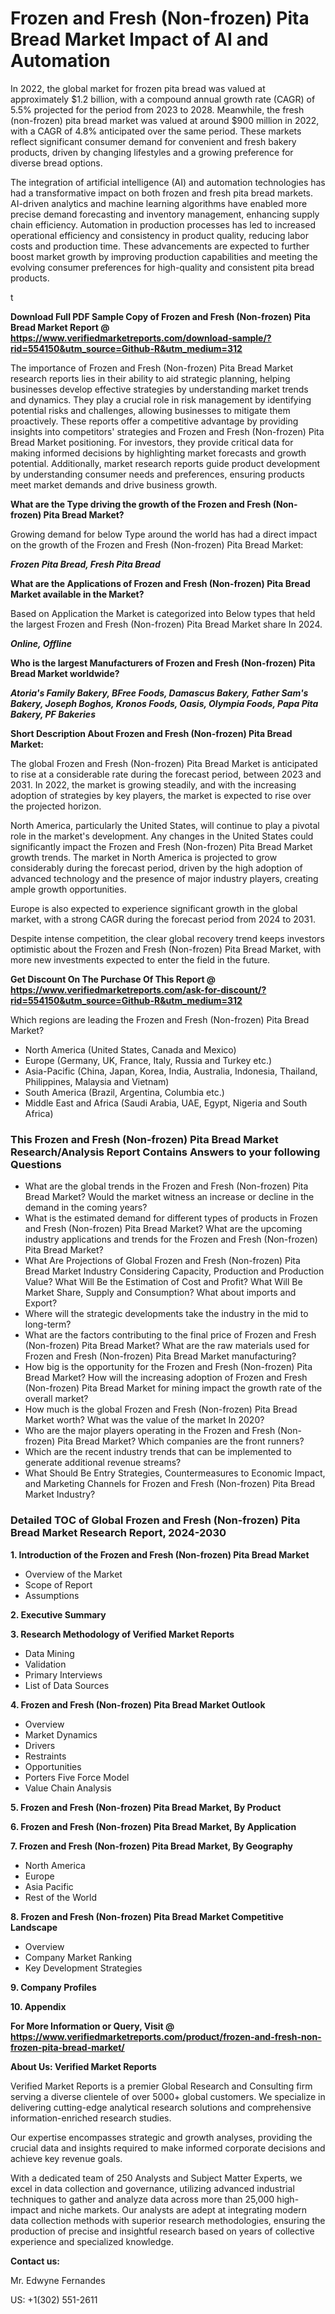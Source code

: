 <meta name="title" content="Global Frozen and Fresh (Non-frozen) Pita Bread Market Impact of AI and Automation"><meta name="description" content="In 2022, the global market for frozen pita bread was valued at approximately $1.2 billion, with a compound annual growth rate (CAGR) of 5.5% projected for the period f"><meta name="title" content="Frozen and Fresh (Non-frozen) Pita Bread Market Size, Share, Scope, Trends, Growth, Opportunities, Analysis, Forecast"><h1>Frozen and Fresh (Non-frozen) Pita Bread Market Impact of AI and Automation</h1><p>In 2022, the global market for frozen pita bread was valued at approximately $1.2 billion, with a compound annual growth rate (CAGR) of 5.5% projected for the period from 2023 to 2028. Meanwhile, the fresh (non-frozen) pita bread market was valued at around $900 million in 2022, with a CAGR of 4.8% anticipated over the same period. These markets reflect significant consumer demand for convenient and fresh bakery products, driven by changing lifestyles and a growing preference for diverse bread options.</p><p>The integration of artificial intelligence (AI) and automation technologies has had a transformative impact on both frozen and fresh pita bread markets. AI-driven analytics and machine learning algorithms have enabled more precise demand forecasting and inventory management, enhancing supply chain efficiency. Automation in production processes has led to increased operational efficiency and consistency in product quality, reducing labor costs and production time. These advancements are expected to further boost market growth by improving production capabilities and meeting the evolving consumer preferences for high-quality and consistent pita bread products.</p>t</p><p id="" class=""><strong>Download Full PDF Sample Copy of Frozen and Fresh (Non-frozen) Pita Bread Market Report @ <a href="https://www.verifiedmarketreports.com/download-sample/?rid=554150&utm_source=Github-R&utm_medium=312" target="_blank">https://www.verifiedmarketreports.com/download-sample/?rid=554150&utm_source=Github-R&utm_medium=312</a></strong></p><p>The importance of&nbsp;Frozen and Fresh (Non-frozen) Pita Bread Market research reports lies in their ability to aid strategic planning, helping businesses develop effective strategies by understanding market trends and dynamics. They play a crucial role in risk management by identifying potential risks and challenges, allowing businesses to mitigate them proactively. These reports offer a competitive advantage by providing insights into competitors' strategies and Frozen and Fresh (Non-frozen) Pita Bread Market positioning. For investors, they provide critical data for making informed decisions by highlighting market forecasts and growth potential. Additionally, market research reports guide product development by understanding consumer needs and preferences, ensuring products meet market demands and drive business growth.</p><p><strong>What are the&nbsp;Type driving the growth of the Frozen and Fresh (Non-frozen) Pita Bread Market?</strong></p><p id="" class="">Growing demand for below Type around the world has had a direct impact on the growth of the Frozen and Fresh (Non-frozen) Pita Bread Market:</p><em><strong>Frozen Pita Bread, Fresh Pita Bread</strong></em></p><strong>What are the&nbsp;Applications&nbsp;of Frozen and Fresh (Non-frozen) Pita Bread Market available in the Market?</strong></p><p id="" class="">Based on Application the Market is categorized into Below types that held the largest Frozen and Fresh (Non-frozen) Pita Bread Market share In 2024.</p><em><strong>Online, Offline</strong></em></p><strong>Who is the largest Manufacturers of Frozen and Fresh (Non-frozen) Pita Bread Market worldwide?</strong></p><p><em><strong>Atoria's Family Bakery, BFree Foods, Damascus Bakery, Father Sam's Bakery, Joseph Boghos, Kronos Foods, Oasis, Olympia Foods, Papa Pita Bakery, PF Bakeries</strong></em></p><p id="" class=""><strong>Short Description About Frozen and Fresh (Non-frozen) Pita Bread Market:</strong></p><p>The global Frozen and Fresh (Non-frozen) Pita Bread Market is anticipated to rise at a considerable rate during the forecast period, between 2023 and 2031. In 2022, the market is growing steadily, and with the increasing adoption of strategies by key players, the market is expected to rise over the projected horizon.</p><p>North America, particularly the United States, will continue to play a pivotal role in the market's development. Any changes in the United States could significantly impact the Frozen and Fresh (Non-frozen) Pita Bread Market growth trends. The market in North America is projected to grow considerably during the forecast period, driven by the high adoption of advanced technology and the presence of major industry players, creating ample growth opportunities.</p><p>Europe is also expected to experience significant growth in the global market, with a strong CAGR during the forecast period from 2024 to 2031.</p><p>Despite intense competition, the clear global recovery trend keeps investors optimistic about the Frozen and Fresh (Non-frozen) Pita Bread Market, with more new investments expected to enter the field in the future.</p><p id="" class=""><strong>Get Discount On The Purchase Of This Report @ <a href="https://www.verifiedmarketreports.com/ask-for-discount/?rid=554150&utm_source=Github-R&utm_medium=312" target="_blank">https://www.verifiedmarketreports.com/ask-for-discount/?rid=554150&utm_source=Github-R&utm_medium=312</a></strong></p>Which regions are leading the Frozen and Fresh (Non-frozen) Pita Bread Market?</p><ul><li>North America (United States, Canada and Mexico)</li><li>Europe (Germany, UK, France, Italy, Russia and Turkey etc.)</li><li>Asia-Pacific (China, Japan, Korea, India, Australia, Indonesia, Thailand, Philippines, Malaysia and Vietnam)</li><li>South America (Brazil, Argentina, Columbia etc.)</li><li>Middle East and Africa (Saudi Arabia, UAE, Egypt, Nigeria and South Africa)</li></ul><h3 id="" class="">This Frozen and Fresh (Non-frozen) Pita Bread Market Research/Analysis Report Contains Answers to your following Questions</h3><ul><li>What are the global trends in the Frozen and Fresh (Non-frozen) Pita Bread Market? Would the market witness an increase or decline in the demand in the coming years?</li><li>What is the estimated demand for different types of products in Frozen and Fresh (Non-frozen) Pita Bread Market? What are the upcoming industry applications and trends for the Frozen and Fresh (Non-frozen) Pita Bread Market?</li><li>What Are Projections of Global Frozen and Fresh (Non-frozen) Pita Bread Market Industry Considering Capacity, Production and Production Value? What Will Be the Estimation of Cost and Profit? What Will Be Market Share, Supply and Consumption? What about imports and Export?</li><li>Where will the strategic developments take the industry in the mid to long-term?</li><li>What are the factors contributing to the final price of Frozen and Fresh (Non-frozen) Pita Bread Market? What are the raw materials used for Frozen and Fresh (Non-frozen) Pita Bread Market manufacturing?</li><li>How big is the opportunity for the Frozen and Fresh (Non-frozen) Pita Bread Market? How will the increasing adoption of Frozen and Fresh (Non-frozen) Pita Bread Market for mining impact the growth rate of the overall market?</li><li>How much is the global Frozen and Fresh (Non-frozen) Pita Bread Market worth? What was the value of the market In 2020?</li><li>Who are the major players operating in the Frozen and Fresh (Non-frozen) Pita Bread Market? Which companies are the front runners?</li><li>Which are the recent industry trends that can be implemented to generate additional revenue streams?</li><li>What Should Be Entry Strategies, Countermeasures to Economic Impact, and Marketing Channels for Frozen and Fresh (Non-frozen) Pita Bread Market Industry?</li></ul><h3 id="" class="">Detailed TOC of Global Frozen and Fresh (Non-frozen) Pita Bread Market Research Report, 2024-2030</h3><p id="" class=""><strong>1. Introduction of the Frozen and Fresh (Non-frozen) Pita Bread Market</strong></p><ul><li>Overview of the Market</li><li>Scope of Report</li><li>Assumptions</li></ul><p id="" class=""><strong>2. Executive Summary</strong></p><p id="" class=""><strong>3. Research Methodology of Verified Market Reports</strong></p><ul><li>Data Mining</li><li>Validation</li><li>Primary Interviews</li><li>List of Data Sources</li></ul><p id="" class=""><strong>4. Frozen and Fresh (Non-frozen) Pita Bread Market Outlook</strong></p><ul><li>Overview</li><li>Market Dynamics</li><li>Drivers</li><li>Restraints</li><li>Opportunities</li><li>Porters Five Force Model</li><li>Value Chain Analysis</li></ul><p id="" class=""><strong>5. Frozen and Fresh (Non-frozen) Pita Bread Market, By Product</strong></p><p id="" class=""><strong>6. Frozen and Fresh (Non-frozen) Pita Bread Market, By Application</strong></p><p id="" class=""><strong>7. Frozen and Fresh (Non-frozen) Pita Bread Market, By Geography</strong></p><ul><li>North America</li><li>Europe</li><li>Asia Pacific</li><li>Rest of the World</li></ul><p id="" class=""><strong>8. Frozen and Fresh (Non-frozen) Pita Bread Market Competitive Landscape</strong></p><ul><li>Overview</li><li>Company Market Ranking</li><li>Key Development Strategies</li></ul><p id="" class=""><strong>9. Company Profiles</strong></p><p id="" class=""><strong>10. Appendix</strong></p><p id="" class=""><strong>For More Information or Query, Visit @ <a href="https://www.verifiedmarketreports.com/product/frozen-and-fresh-non-frozen-pita-bread-market/" target="_blank">https://www.verifiedmarketreports.com/product/frozen-and-fresh-non-frozen-pita-bread-market/</a></strong></p><p id="" class=""><strong>About Us: Verified Market Reports</strong></p><p id="" class="">Verified Market Reports is a premier Global Research and Consulting firm serving a diverse clientele of over 5000+ global customers. We specialize in delivering cutting-edge analytical research solutions and comprehensive information-enriched research studies.</p><p id="" class="">Our expertise encompasses strategic and growth analyses, providing the crucial data and insights required to make informed corporate decisions and achieve key revenue goals.</p><p id="" class="">With a dedicated team of 250 Analysts and Subject Matter Experts, we excel in data collection and governance, utilizing advanced industrial techniques to gather and analyze data across more than 25,000 high-impact and niche markets. Our analysts are adept at integrating modern data collection methods with superior research methodologies, ensuring the production of precise and insightful research based on years of collective experience and specialized knowledge.</p><p id="" class=""><strong>Contact us:</strong></p><p id="" class="">Mr. Edwyne Fernandes</p><p id="" class="">US: +1(302) 551-2611</p>